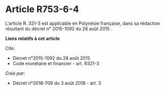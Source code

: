 # Article R753-6-4

L'article R. 321-3 est applicable en Polynésie française, dans sa rédaction résultant du  décret n° 2015-1092 du 28 août
2015 .

**Liens relatifs à cet article**

_Cite_:

  - Décret n°2015-1092 du 28 août 2015
  - Code monétaire et financier - art. R321-3

_Créé par_:

  - Décret n°2018-709 du 3 août 2018 - art. 3
